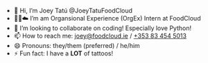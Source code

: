 - 👋 Hi, I’m Joey Tatú @JoeyTatuFoodCloud
- 🍎🍊☁️ I’m am Organsional Experience (OrgEx) Intern at FoodCloud
- 🍲 I’m looking to collaborate on coding! Especially love Python!
- 📫 How to reach me: [joey@foodcloud.ie](mailto:joey@foodcloud.ie) / [+353 83 454 5013](tel:+353834545103)
- 😄 Pronouns: they/them (preferred) / he/him
- ⚡ Fun fact: I have a **LOT** of tattoos!

<!---
JoeyTatuFoodCloud/JoeyTatuFoodCloud is a ✨ special ✨ repository because its `README.md` (this file) appears on your GitHub profile.
You can click the Preview link to take a look at your changes.
--->
